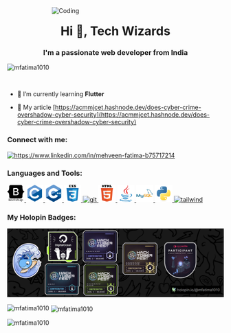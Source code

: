 <img align="right"  alt="Coding" width="400" src="https://gifdb.com/images/high/animated-chock-coding-c78f6elj32sfoi8q.gif">
<h1 align="center">Hi 👋, Tech Wizards</h1>
<h3 align="center">I'm a passionate web developer from India</h3>

<p align="left"> <img src="https://komarev.com/ghpvc/?username=mfatima1010&label=Profile%20views&color=0e75b6&style=flat" alt="mfatima1010" /> </p>

<p align="left"> <a href="https://twitter.com/" target="blank"><img src="https://img.shields.io/twitter/follow/?logo=twitter&style=for-the-badge" alt="" /></a> </p>

- 🌱 I’m currently learning **Flutter**

- 📝 My article [https://acmmjcet.hashnode.dev/does-cyber-crime-overshadow-cyber-security](https://acmmjcet.hashnode.dev/does-cyber-crime-overshadow-cyber-security)



<h3 align="left">Connect with me:</h3>
<p align="left">
<a href="https://linkedin.com/in/https://www.linkedin.com/in/mehveen-fatima-b75717214" target="blank"><img align="center" src="https://raw.githubusercontent.com/rahuldkjain/github-profile-readme-generator/master/src/images/icons/Social/linked-in-alt.svg" alt="https://www.linkedin.com/in/mehveen-fatima-b75717214" height="30" width="40" /></a>

</p>

<h3 align="left">Languages and Tools:</h3>
<p align="left"> <a href="https://getbootstrap.com" target="_blank" rel="noreferrer"> <img src="https://raw.githubusercontent.com/devicons/devicon/master/icons/bootstrap/bootstrap-plain-wordmark.svg" alt="bootstrap" width="40" height="40"/> </a> <a href="https://www.cprogramming.com/" target="_blank" rel="noreferrer"> <img src="https://raw.githubusercontent.com/devicons/devicon/master/icons/c/c-original.svg" alt="c" width="40" height="40"/> </a> <a href="https://www.w3schools.com/cpp/" target="_blank" rel="noreferrer"> <img src="https://raw.githubusercontent.com/devicons/devicon/master/icons/cplusplus/cplusplus-original.svg" alt="cplusplus" width="40" height="40"/> </a> <a href="https://www.w3schools.com/css/" target="_blank" rel="noreferrer"> <img src="https://raw.githubusercontent.com/devicons/devicon/master/icons/css3/css3-original-wordmark.svg" alt="css3" width="40" height="40"/> </a> <a href="https://git-scm.com/" target="_blank" rel="noreferrer"> <img src="https://www.vectorlogo.zone/logos/git-scm/git-scm-icon.svg" alt="git" width="40" height="40"/> </a> <a href="https://www.w3.org/html/" target="_blank" rel="noreferrer"> <img src="https://raw.githubusercontent.com/devicons/devicon/master/icons/html5/html5-original-wordmark.svg" alt="html5" width="40" height="40"/> </a> <a href="https://www.java.com" target="_blank" rel="noreferrer"> <img src="https://raw.githubusercontent.com/devicons/devicon/master/icons/java/java-original.svg" alt="java" width="40" height="40"/> </a> <a href="https://www.mysql.com/" target="_blank" rel="noreferrer"> <img src="https://raw.githubusercontent.com/devicons/devicon/master/icons/mysql/mysql-original-wordmark.svg" alt="mysql" width="40" height="40"/> </a> <a href="https://www.python.org" target="_blank" rel="noreferrer"> <img src="https://raw.githubusercontent.com/devicons/devicon/master/icons/python/python-original.svg" alt="python" width="40" height="40"/> </a> <a href="https://tailwindcss.com/" target="_blank" rel="noreferrer"> <img src="https://www.vectorlogo.zone/logos/tailwindcss/tailwindcss-icon.svg" alt="tailwind" width="40" height="40"/> </a> </p>


<h3 align="left">My Holopin Badges:</h3>

![](holopin.png)

<p><img align="left" src="https://github-readme-stats.vercel.app/api/top-langs?username=mfatima1010&show_icons=true&locale=en&layout=compact" alt="mfatima1010" /></p>

<p>&nbsp;<img align="center" src="https://github-readme-stats.vercel.app/api?username=mfatima1010&show_icons=true&locale=en" alt="mfatima1010" /></p>

<p><img align="center" src="https://github-readme-streak-stats.herokuapp.com/?user=mfatima1010&" alt="mfatima1010" /></p>

